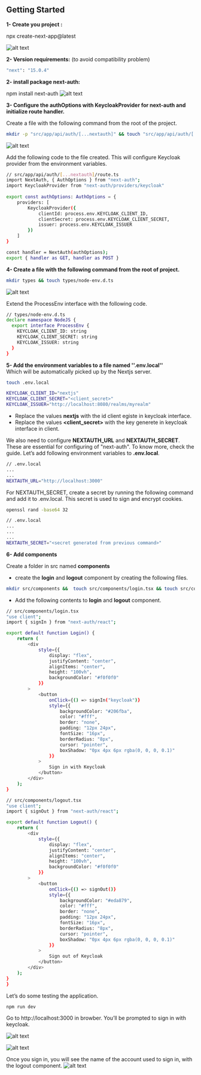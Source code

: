 ## Getting Started

**1- Create you project :** 

npx create-next-app@latest 

![alt text](images/create-app-nextjs-keycloak.png)

**2- Version requirements:** (to avoid compatibility problem)

```bash
"next": "15.0.4"
```

**2- install package next-auth:**

npm install next-auth
![alt text](images/install-package-next-auth.png)

**3- Configure the authOptions with KeycloakProvider for next-auth and initialize route handler.**

Create a file with the following command from the root of the project.

```bash
mkdir -p "src/app/api/auth/[...nextauth]" && touch "src/app/api/auth/[...nextauth]/route.ts"
```
![alt text](images/create-file-route.png)

Add the following code to the file created. This will configure Keycloak provider from the environment variables.

```bash 
// src/app/api/auth/[...nextauth]/route.ts
import NextAuth, { AuthOptions } from "next-auth";
import KeycloakProvider from "next-auth/providers/keycloak"
  
export const authOptions: AuthOptions = {
    providers: [
        KeycloakProvider({
            clientId: process.env.KEYCLOAK_CLIENT_ID,
            clientSecret: process.env.KEYCLOAK_CLIENT_SECRET,
            issuer: process.env.KEYCLOAK_ISSUER
        })
    ]
}

const handler = NextAuth(authOptions);
export { handler as GET, handler as POST }
```


**4- Create a file with the following command from the root of project.**
```bash 
mkdir types && touch types/node-env.d.ts
```
![alt text](images/create-file-node-env.png)

Extend the ProcessEnv interface with the following code.

```bash 
// types/node-env.d.ts
declare namespace NodeJS {
  export interface ProcessEnv {
    KEYCLOAK_CLIENT_ID: string
    KEYCLOAK_CLIENT_SECRET: string
    KEYCLOAK_ISSUER: string
  }
}
```
**5- Add the environment variables to a file named ''.env.local''**  
Which will be automatically picked up by the Nextjs server.

```bash 
touch .env.local
```

```bash
KEYCLOAK_CLIENT_ID="nextjs"
KEYCLOAK_CLIENT_SECRET="<client_secret>"
KEYCLOAK_ISSUER="http://localhost:8080/realms/myrealm"
```
- Replace the values **nextjs** with the id client egiste in keycloak interface.
- Replace the values **<client_secret>** with the key generete in keycloak interface in client.

We also need to configure **NEXTAUTH_URL** and **NEXTAUTH_SECRET**. These are essential for configuring of "next-auth". To know more, check the guide. Let’s add following environment variables to **.env.local**.

```bash 
// .env.local
...
...
NEXTAUTH_URL="http://localhost:3000"
```
For NEXTAUTH_SECRET, create a secret by running the following command and add it to .env.local. This secret is used to sign and encrypt cookies.

```bash 
openssl rand -base64 32
```

```bash 
// .env.local
...
...
...
NEXTAUTH_SECRET="<secret generated from previous command>"
```

**6- Add components**

Create a folder in src named **components** 

- create the **login** and **logout** component by creating the following files.

```bash 
mkdir src/components &&  touch src/components/login.tsx && touch src/components/logout.tsx
```
- Add the following contents to **login** and **logout** component.

```bash 
// src/components/login.tsx
"use client";
import { signIn } from "next-auth/react";

export default function Login() {
    return (
        <div
            style={{
                display: "flex",
                justifyContent: "center",
                alignItems: "center",
                height: "100vh",
                backgroundColor: "#f0f0f0"
            }}
        >
            <button
                onClick={() => signIn("keycloak")}
                style={{
                    backgroundColor: "#206fba",
                    color: "#fff",
                    border: "none",
                    padding: "12px 24px",
                    fontSize: "16px",
                    borderRadius: "8px",
                    cursor: "pointer",
                    boxShadow: "0px 4px 6px rgba(0, 0, 0, 0.1)"
                }}
            >
                Sign in with Keycloak
            </button>
        </div>
    );
}

```
```bash
// src/components/logout.tsx
"use client";
import { signOut } from "next-auth/react";

export default function Logout() {
    return (
        <div
            style={{
                display: "flex",
                justifyContent: "center",
                alignItems: "center",
                height: "100vh",
                backgroundColor: "#f0f0f0"
            }}
        >
            <button
                onClick={() => signOut()}
                style={{
                    backgroundColor: "#eda879",
                    color: "#fff",
                    border: "none",
                    padding: "12px 24px",
                    fontSize: "16px",
                    borderRadius: "8px",
                    cursor: "pointer",
                    boxShadow: "0px 4px 6px rgba(0, 0, 0, 0.1)"
                }}
            >
                Sign out of Keycloak
            </button>
        </div>
    );
}
}
```

Let’s do some testing the application.

```bash
npm run dev
```

Go to http://localhost:3000 in browber. You’ll be prompted to sign in with keycloak.

![alt text](images/application-nextjs.png)

![alt text](images/singin.png)

Once you sign in, you will see the name of the account used to sign in, with the logout component.
![alt text](images/page-user.png)